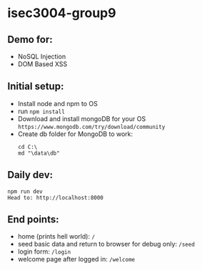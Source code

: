 # isec3004-group9

## Demo for:

-   NoSQL Injection
-   DOM Based XSS

## Initial setup:

-   Install node and npm to OS
-   run `npm install`
-   Download and install mongoDB for your OS `https://www.mongodb.com/try/download/community`
-   Create db folder for MongoDB to work:
    ```
    cd C:\
    md "\data\db"
    ```

## Daily dev:

```
npm run dev
Head to: http://localhost:8000
```

## End points:

-   home (prints hell world): `/`
-   seed basic data and return to browser for debug only: `/seed`
-   login form: `/login`
-   welcome page after logged in: `/welcome`
